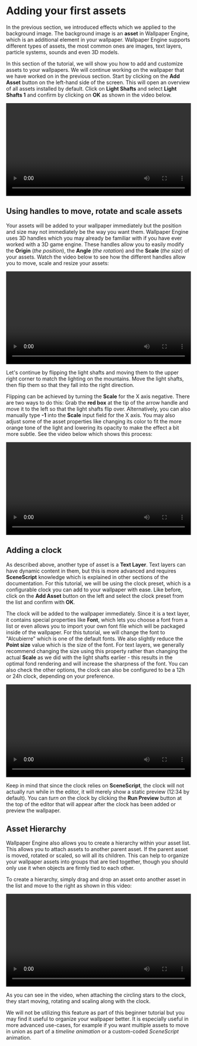 # Adding your first assets

In the previous section, we introduced effects which we applied to the background image. The background image is an **asset** in Wallpaper Engine, which is an additional element in your wallpaper. Wallpaper Engine supports different types of assets, the most common ones are images, text layers, particle systems, sounds and even 3D models.

In this section of the tutorial, we will show you how to add and customize assets to your wallpapers. We will continue working on the wallpaper that we have worked on in the previous section. Start by clicking on the **Add Asset** button on the left-hand side of the screen. This will open an overview of all assets installed by default. Click on **Light Shafts** and select **Light Shafts 1** and confirm by clicking on **OK** as shown in the video below.

<video width="100%" controls>
  <source src="/videos/asset_adding.mp4" type="video/mp4">
  Your browser does not support the video tag.
</video>

## Using handles to move, rotate and scale assets

Your assets will be added to your wallpaper immediately but the position and size may not immediately be the way you want them. Wallpaper Engine uses 3D handles which you may already be familiar with if you have ever worked with a 3D game engine. These handles allow you to easily modify the **Origin** (*the position*), the **Angle** (*the rotation*) and the **Scale** (*the size*) of your assets. Watch the video below to see how the different handles allow you to move, scale and resize your assets:

<video width="100%" controls loop>
  <source src="/videos/asset_movement.mp4" type="video/mp4">
  Your browser does not support the video tag.
</video>

Let's continue by flipping the light shafts and moving them to the upper right corner to match the lighting on the mountains. Move the light shafts, then flip them so that they fall into the right direction.

Flipping can be achieved by turning the **Scale** for the X axis negative. There are two ways to do this: Grab the **red box** at the tip of the arrow handle and move it to the left so that the light shafts flip over. Alternatively, you can also manually type **-1** into the **Scale** input field for the X axis. You may also adjust some of the asset properties like changing its color to fit the more orange tone of the light and lowering its opacity to make the effect a bit more subtle. See the video below which shows this process:

<video width="100%" controls loop>
  <source src="/videos/asset_placement.mp4" type="video/mp4">
  Your browser does not support the video tag.
</video>

## Adding a clock

As described above, another type of asset is a **Text Layer**. Text layers can have dynamic content in them, but this is more advanced and requires **SceneScript** knowledge which is explained in other sections of the documentation. For this tutorial, we will be using the clock preset, which is a configurable clock you can add to your wallpaper with ease. Like before, click on the **Add Asset** button on the left and select the clock preset from the list and confirm with **OK**.

The clock will be added to the wallpaper immediately. Since it is a text layer, it contains special properties like **Font**, which lets you choose a font from a list or even allows you to import your own font file which will be packaged inside of the wallpaper. For this tutorial, we will change the font to "Alcubierre" which is one of the default fonts. We also slightly reduce the **Point size** value which is the size of the font. For text layers, we generally recommend changing the size using this property rather than changing the actual **Scale** as we did with the light shafts earlier - this results in the optimal fond rendering and will increase the sharpness of the font. You can also check the other options, the clock can also be configured to be a 12h or 24h clock, depending on your preference.

<video width="100%" controls loop>
  <source src="/videos/asset_clock.mp4" type="video/mp4">
  Your browser does not support the video tag.
</video>

Keep in mind that since the clock relies on **SceneScript**, the clock will not actually run while in the editor, it will merely show a static preview (12:34 by default). You can *turn on* the clock by clicking the **Run Preview** button at the top of the editor that will appear after the clock has been added or preview the wallpaper.

## Asset Hierarchy

Wallpaper Engine also allows you to create a hierarchy within your asset list. This allows you to attach assets to another parent asset. If the parent asset is moved, rotated or scaled, so will all its children. This can help to organize your wallpaper assets into groups that are tied together, though you should only use it when objects are firmly tied to each other.

To create a hierarchy, simply drag and drop an asset onto another asset in the list and move to the right as shown in this video:

<video width="100%" controls loop>
  <source src="/videos/asset_hierarchy.mp4" type="video/mp4">
  Your browser does not support the video tag.
</video>

As you can see in the video, when attaching the circling stars to the clock, they start moving, rotating and scaling along with the clock.

We will not be utilizing this feature as part of this beginner tutorial but you may find it useful to organize your wallpaper better. It is especially useful in more advanced use-cases, for example if you want multiple assets to move in union as part of a *timeline animation* or a custom-coded *SceneScript* animation.